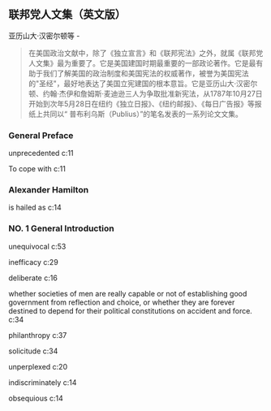 ## 联邦党人文集（英文版）

亚历山大·汉密尔顿等  -  

> 在美国政治文献中，除了《独立宣言》和《联邦宪法》之外，就属《联邦党人文集》最为重要了。它是美国建国时期最重要的一部政论著作。它是最有助于我们了解美国的政治制度和美国宪法的权威著作，被誉为美国宪法的"圣经"，最好地表达了美国立宪建国的根本意旨。它是亚历山大·汉密尔顿、约翰·杰伊和詹姆斯·麦迪逊三人为争取批准新宪法，从1787年10月27日开始到次年5月28日在纽约《独立日报》、《纽约邮报》、《每日广告报》等报纸上共同以“ 普布利乌斯（Publius）”的笔名发表的一系列论文文集。

### General Preface

unprecedented c:11

To cope with c:11

### Alexander Hamilton

is hailed as c:14

### NO. 1 General Introduction

unequivocal c:53

inefficacy  c:29

deliberate  c:16

whether societies of men are really capable or not of establishing good government from reflection and choice, or whether they are forever destined to depend for their political constitutions on accident and force.  c:34

philanthropy c:37

 solicitude c:34

unperplexed c:20

indiscriminately c:14

obsequious  c:14

